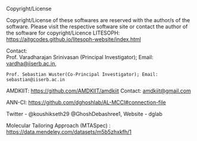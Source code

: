 Copyright/License

Copyright/License of these softwares are reserved with the author/s of the software. Please visit the
respective software site or contact the author of the software for copyright/Licence
LITESOPH: https://aitgcodes.github.io/litesoph-website/index.html
   
 Contact:  
    Prof. Varadharajan Srinivasan (Principal Investigator); Email: vardha@iiserb.ac.in,
 
    Prof. Sebastian Wuster(Co-Principal Investigator); Email: sebastian@iiserb.ac.in

AMDKIIT: https://github.com/AMDKIIT/amdkiit
     Contact: amdkiit@gmail.com

 ANN-CI: https://github.com/dghoshlab/AL-MCCI#connection-file

   Twitter - @koushikseth29 @GhoshDebashree1, Website - dglab
 
 Molecular Tailoring Approach (MTASpec) : https://data.mendeley.com/datasets/m5b5zhxkfh/1
